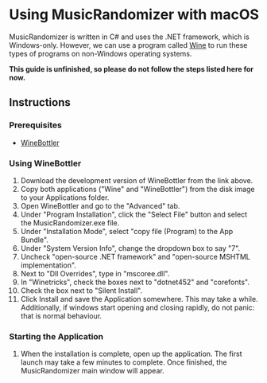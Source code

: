 # Using MusicRandomizer with macOS

MusicRandomizer is written in C# and uses the .NET framework, which is Windows-only. However, we can use a program called [Wine](https://en.wikipedia.org/wiki/Wine_(software)) to run these types of programs on non-Windows operating systems.

**This guide is unfinished, so please do not follow the steps listed here for now.**    

## Instructions

### Prerequisites

* [WineBottler](http://winebottler.kronenberg.org/)

### Using WineBottler

1. Download the development version of WineBottler from the link above.
2. Copy both applications ("Wine" and "WineBottler") from the disk image to your Applications folder.
3. Open WineBottler and go to the "Advanced" tab.
4. Under "Program Installation", click the "Select File" button and select the MusicRandomizer.exe file.
5. Under "Installation Mode", select "copy file (Program) to the App Bundle".
6. Under "System Version Info", change the dropdown box to say "7".
7. Uncheck "open-source .NET framework" and "open-source MSHTML implementation".
8. Next to "Dll Overrides", type in "mscoree.dll".
9. In "Winetricks", check the boxes next to "dotnet452" and "corefonts".
10. Check the box next to "Silent Install".
11. Click Install and save the Application somewhere. This may take a while. Additionally, if windows start opening and closing rapidly, do not panic: that is normal behaviour.


### Starting the Application

1. When the installation is complete, open up the application. The first launch may take a few minutes to complete. Once finished, the MusicRandomizer main window will appear.
